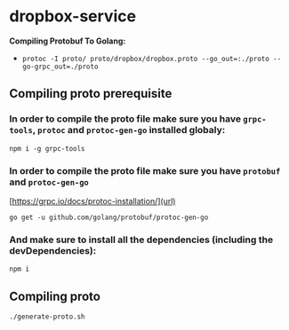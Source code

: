 # dropbox-service
**Compiling Protobuf To Golang:**
- `protoc -I proto/ proto/dropbox/dropbox.proto --go_out=:./proto --go-grpc_out=./proto`

## Compiling proto prerequisite
### In order to compile the proto file make sure you have `grpc-tools`, `protoc` and `protoc-gen-go` installed globaly:

`npm i -g grpc-tools`

### In order to compile the proto file make sure you have `protobuf` and `protoc-gen-go`

[https://grpc.io/docs/protoc-installation/](url)

`go get -u github.com/golang/protobuf/protoc-gen-go`

### And make sure to install all the dependencies (including the devDependencies):
`npm i`

## Compiling proto
`./generate-proto.sh`
